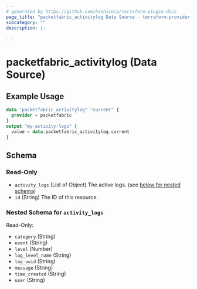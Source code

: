 ```yaml
---
# generated by https://github.com/hashicorp/terraform-plugin-docs
page_title: "packetfabric_activitylog Data Source - terraform-provider-packetfabric"
subcategory: ""
description: |-
  
---
```


# packetfabric_activitylog (Data Source)



## Example Usage

```terraform
data "packetfabric_activitylog" "current" {
  provider = packetfabric
}
output "my-activity-logs" {
  value = data.packetfabric_activitylog.current
}
```

<!-- schema generated by tfplugindocs -->
## Schema

### Read-Only

- `activity_logs` (List of Object) The active logs. (see [below for nested schema](#nestedatt--activity_logs))
- `id` (String) The ID of this resource.

<a id="nestedatt--activity_logs"></a>
### Nested Schema for `activity_logs`

Read-Only:

- `category` (String)
- `event` (String)
- `level` (Number)
- `log_level_name` (String)
- `log_uuid` (String)
- `message` (String)
- `time_created` (String)
- `user` (String)





